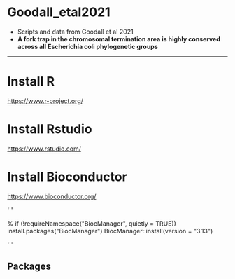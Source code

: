 # Goodall_etal2021
- Scripts and data from Goodall et al 2021
- **A fork trap in the chromosomal termination area is highly conserved across all Escherichia coli phylogenetic groups**

---


# Install R
https://www.r-project.org/

# Install Rstudio
https://www.rstudio.com/

# Install Bioconductor
https://www.bioconductor.org/

'''

% if (!requireNamespace("BiocManager", quietly = TRUE))
    install.packages("BiocManager")
BiocManager::install(version = "3.13")

'''

## Packages





